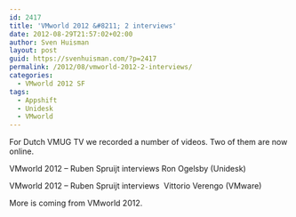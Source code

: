 ```yaml
---
id: 2417
title: 'VMworld 2012 &#8211; 2 interviews'
date: 2012-08-29T21:57:02+02:00
author: Sven Huisman
layout: post
guid: https://svenhuisman.com/?p=2417
permalink: /2012/08/vmworld-2012-2-interviews/
categories:
  - VMworld 2012 SF
tags:
  - Appshift
  - Unidesk
  - VMworld
---
```

For Dutch VMUG TV we recorded a number of videos. Two of them are now online.

VMworld 2012 &#8211; Ruben Spruijt interviews Ron Ogelsby (Unidesk)  
  
VMworld 2012 &#8211; Ruben Spruijt interviews  Vittorio Verengo (VMware)  


More is coming from VMworld 2012.